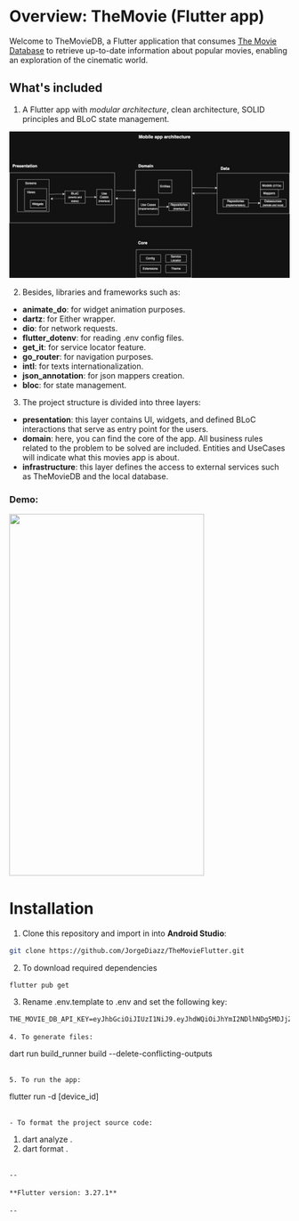 # Overview: TheMovie (Flutter app)

Welcome to TheMovieDB, a Flutter application that
consumes [The Movie Database](https://developer.themoviedb.org/docs) to retrieve up-to-date
information about popular movies, enabling an exploration of the cinematic world.

## What's included

1. A Flutter app with _modular architecture_, clean architecture, SOLID principles and BLoC state
   management.

![app_architectural_pattern](docs/images/architecture.drawio.png)

2. Besides, libraries and frameworks such as:

- **animate_do**: for widget animation purposes.
- **dartz**: for Either wrapper.
- **dio**: for network requests.
- **flutter_dotenv**: for reading .env config files.
- **get_it**: for service locator feature.
- **go_router**: for navigation purposes.
- **intl**: for texts internationalization.
- **json_annotation**: for json mappers creation.
- **bloc**: for state management.

3. The project structure is divided into three layers:

- **presentation**: this layer contains UI, widgets, and defined BLoC interactions that serve as
  entry point for the users.
- **domain**: here, you can find the core of the app. All business rules related to the problem to
  be solved are included. Entities and UseCases will indicate what this movies app is about.
- **infrastructure**: this layer defines the access to external services such as TheMovieDB and the
  local database.

### Demo:

<img src="docs/gifs/demo_themoviedb.gif" width="350" height="650"/>

# Installation

1. Clone this repository and import in into **Android Studio**:

```bash  
git clone https://github.com/JorgeDiazz/TheMovieFlutter.git
```  

2. To download required dependencies

```
flutter pub get
```

3. Rename .env.template to .env and set the following key:

```
THE_MOVIE_DB_API_KEY=eyJhbGciOiJIUzI1NiJ9.eyJhdWQiOiJhYmI2NDlhNDg5MDJjZmZlNTJkOTYwMmY3MTM0MGEzYSIsIm5iZiI6MTY2NzY3Mjc5OC4xNjcsInN1YiI6IjYzNjZhYWRlNjY1NjVhMDA4YWMxM2U2MiIsInNjb3BlcyI6WyJhcGlfcmVhZCJdLCJ2ZXJzaW9uIjoxfQ.Z1xmorvBxbvzdtAANeg1DO1wTkUxASNN4P0DElcTdn0```

4. To generate files:
```

dart run build_runner build --delete-conflicting-outputs

```

5. To run the app:
```

flutter run -d [device_id]

```

- To format the project source code:
```

1. dart analyze .
2. dart format .

```

--

**Flutter version: 3.27.1**

--